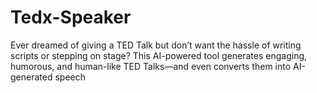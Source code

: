 # Tedx-Speaker
Ever dreamed of giving a TED Talk but don’t want the hassle of writing scripts or stepping on stage? This AI-powered tool generates engaging, humorous, and human-like TED Talks—and even converts them into AI-generated speech
